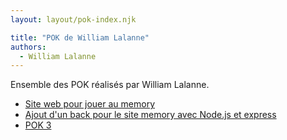 ```yaml
---
layout: layout/pok-index.njk

title: "POK de William Lalanne"
authors:
  - William Lalanne
---
```


Ensemble des POK réalisés par William Lalanne.

* [Site web pour jouer au memory](./temps-1)
* [Ajout d'un back pour le site memory avec Node.js et express](./temps-2)
* [POK 3](./temps-3)
